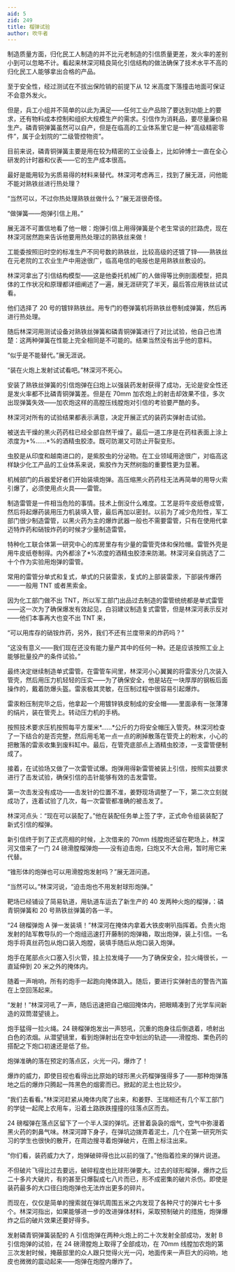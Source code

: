 ```yaml
---
aid: 5
zid: 249
title: 榴弹试验
author: 吹牛者
---
```


制造质量方面，归化民工人制造的并不比元老制造的引信质量更差，发火率的差别小到可以忽略不计。看起来林深河精良简化引信结构的做法确保了技术水平不高的归化民工人能够拿出合格的产品。

至于安全性，经过测试在不拔出保险销的前提下从 12 米高度下落撞击地面可保证不会意外发火。

但是，兵工小组并不简单的以此为满足——任何工业产品除了要达到功能上的要求，还有物料成本控制和组织大规模生产的需求。引信作为消耗品，要尽量廉价易生产。磷青铜弹簧虽然可以自产，但是在临高的工业体系里它是一种“高级精密零件”，属于企划院的“二级管控物资”。

目前来说，磷青铜弹簧主要是用在较为精密的工业设备上，比如钟博士一直在全心研发的计时器和仪表——它的生产成本很高。

最好是能用较为劣质易得的材料来替代。林深河考虑再三，找到了展无涯，问他能不能对熟铁丝进行热处理？

“当然可以，不过你热处理熟铁丝做什么？”展无涯很奇怪。

“做弹簧——炮弹引信上用。”

展无涯不可置信地看了他一眼：炮弹引信上用得弹簧是个老生常谈的拦路虎，现在林深河居然跑来告诉他要用热处理过的熟铁丝来做！

工能委按照旧时空的标准生产不同号数的熟铁丝，比较高级的还镀了锌——熟铁丝在元老院的工农业生产中用途很广，临高电信的电报也是用熟铁丝敷设的。

林深河拿出了引信结构模型——这是他委托机械厂的人做得等比例剖面模型，把具体的工作状况和原理都详细阐述了一遍，展无涯研究了半天，最后答应用铁丝试试看。

他们选择了 20 号的镀锌熟铁丝。用专门的卷弹簧机将熟铁丝卷制成弹簧，然后再进行热处理。

随后林深河用测试设备对熟铁丝弹簧和磷青铜弹簧进行了对比试验，他自己也清楚：这两种弹簧在性能上完全相同是不可能的。结果当然没有出乎他的意料。

“似乎是不能替代。”展无涯说。

“装在火炮上发射试试看吧。”林深河不死心。

安装了熟铁丝弹簧的引信炮弹在臼炮上以强装药发射获得了成功，无论是安全性还是发火率都不比磷青铜弹簧差。但是在 70mm 加农炮上的射击却效果不佳，多次出现弹簧失效——加农炮这样的高膛压线膛炮对引信的考验要严酷的多。

林深河对所有的试验结果都表示满意，决定开展正式的装药实弹射击试验。

被送去干燥的黑火药药柱已经全部自然干燥了。最后一道工序是在药柱表面上涂上浓度为*%……*%的酒精虫胶漆。既可防潮又可防止开裂变形。

虫胶是从印度和越南进口的，是紫胶虫的分泌物。在工业领域用途很广，对临高这样缺少化工产品的工业体系来说，紫胶作为天然树脂的重要性更为显著。

机械部门的兵器爱好者们开始装填炮弹。高压缩黑火药药柱无法再简单的用导火索引爆了，必须使用点火具——雷管。

制造雷管是一件相当危险的事情。技术上倒没什么难度。工艺是将牛皮纸卷成管，然后将起爆药装用压力机装填入管，最后再加以密封。以前为了减少危险性，军工部门很少制造雷管，以黑火药为主的爆炸武器一般也不需要雷管，只有在使用代拿迈特炸药和硝铵炸药的时候才少量制造雷管。

特种化工联合体第一研究中心的库房里存有少量的雷管壳体和保险帽。雷管外壳是用牛皮纸卷制得。内外都涂了\*%浓度的酒精虫胶漆来防潮。林深河亲自挑选了二十个作为实验用炮弹的雷管。

常用的雷管分单式和复式，单式的只装雷汞，复式的上部装雷汞，下部装传爆药——一般用 TNT 或者黑索金。

因为化工部门做不出 TNT，所以军工部门出品过去制造的雷管统统都是单式雷管——这一次为了确保爆发有效起见，白羽建议制造复式雷管，但是林深河表示反对——他们本事再大也变不出 TNT 来，

“可以用库存的硝铵炸药，另外，我们不还有兰度带来的炸药吗？”

“这没有意义——我们现在还没有能力量产其中的任何一种。还是应该按照工业上能够批量投产的条件试验。”

最终决定继续制造单式雷管。在雷管车间里，林深河小心翼翼的将雷汞分几次装入管壳，然后用压力机轻轻的压实——为了确保安全，他是站在一块厚厚的钢板后面操作的，戴着防爆头盔。雷汞极其灵敏，在压制过程中很容易引起爆炸。

雷汞粉压制完毕之后，他拿起一个用镀锌铁皮制成的安全帽——里面承有一张薄薄的绢片，装在管壳上。转动压力机的手柄。

按照技术要求压机按照每平方厘米*……*公斤的力将安全帽压入管壳。林深河检查了一下结合的是否完整，然后用毛笔一点一点的刷掉散落在管壳上的粉末，小心的把散落的雷汞收集到废料缸中。最后，在管壳底部点上酒精虫胶漆，一支雷管便制成了。

接着，在试验场又做了一次雷管试爆。炮弹用得新雷管被装上引信，按照实战要求进行了击发试验，确保引信的击针能够有效的击发雷管。

第一次击发没有成功——击发针的位置不准，姜野现场调整了一下，第二次立刻就成功了，连着试验了几次，每一次雷管都准确的被击发了。

林深河点头：“现在可以装配了。”他在装配任务单上签了字，正式命令组装装配了新式引信的榴弹。

新引信终于到了正式亮相的时候，上次借来的 70mm 线膛炮还留在靶场上，林深河又借来了一门 24 磅滑膛榴弹炮——没有迫击炮，臼炮又不大合用，暂时用它来代替。

“锥形体的炮弹也可以用滑膛炮发射吗？”展无涯问道。

“当然可以。”林深河说，“迫击炮也不用发射球形炮弹。”

靶场已经铺设了简易轨道，用轨道车运去了新生产的 40 发两种火炮的榴弹，：磷青铜弹簧和 20 号熟铁丝弹簧的各一半。

“24 磅榴弹炮 A 弹一发装填！”林深河在掩体内拿着大铁皮喇叭指挥着。负责火炮发射的陆军教导队的一个炮组迅速打开藤制的炮弹箱，取出炮弹，装上引信。一名炮手将真丝药包从炮口装入炮膛，装填手随后从炮口装入炮弹。

炮手在尾部点火口塞入引火管，挂上拉发绳子——为了确保安全，拉火绳很长，一直延伸到 20 米之外的掩体内。

随着一声哨响，所有的炮手一起跑向掩体跳入。随后，要进行实弹射击的警告汽笛在上空回荡起来。

“发射！”林深河吼了一声，随后迅速把自己缩回掩体内，把眼睛凑到了光学车间新造的双筒潜望镜上。

炮手猛得一拉火绳。24 磅榴弹炮发出一声怒吼，沉重的炮身往后倒退着，喷射出白色的浓烟。从潜望镜里，看到炮弹射出在空中划出的轨迹——滑膛炮、栗色药的搭配之下炮口初速还是低了些。

炮弹准确的落在预定的落点区，火光一闪，爆炸了！

爆炸的威力，即使目视也看得出比原始的球形黑火药榴弹强得多了——那种炮弹落地之后的爆炸只腾起一阵黑色的烟雾而已。掀起的泥土也比较少。

“我们去看看。”林深河赶紧从掩体内爬了出来，和姜野、王瑞相还有几个军工部门的学徒一起爬上农用车，沿着土路跌跌撞撞的往落点区而去。

24 磅榴弹在落点区留下了一个半人深的弹坑。还冒着袅袅的烟气，空气中弥漫着黑火药的刺鼻气味。林深河蹲下身子，在弹坑边拨弄着泥土，几个在第一研究所实习的学生也很快的散开，在周边搜寻着炮弹破片，在图上标注出来。

“你们看，装药威力大了，炮弹破碎得也比以前的强了。”他指着捡来的弹片说道。

不但破片飞得比过去要远，破碎程度也比球形弹要大。过去的球形榴弹，爆炸之后二十多片大破片，有的甚至只爆裂成七八片而已，形不成密集的破片杀伤。即使是装药最多的大口径臼炮炮弹也无法炸出更多的碎片。

而现在，仅仅是简单的搜索就在弹坑周围五米之内发现了各种尺寸的弹片七十多个。林深河指出，如果能够进一步的改进弹体材料，采取预制破片的措施，炮弹爆炸之后的破片效果还要好得多。

发射磷青铜弹簧装配的 A 引信炮弹在两种火炮上的二十次发射全部成功，发射 B 引信炮弹的试验，在 24 磅滑膛炮上取得了全部成功，在 70mm 线膛加农炮的第三次发射时候，掩蔽部里的众人跟只觉得火光一闪，地面传来一声巨大的闷响，地皮也微微的震动起来——炮弹在炮膛内爆炸了。
